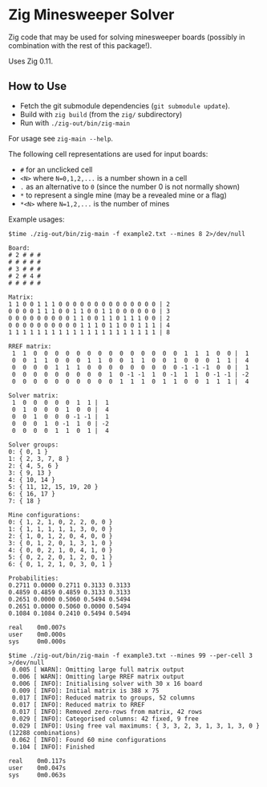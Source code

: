 # Zig Minesweeper Solver

Zig code that may be used for solving minesweeper boards (possibly in combination with the rest of this package!).

Uses Zig 0.11.


## How to Use

- Fetch the git submodule dependencies (`git submodule update`).
- Build with `zig build` (from the `zig/` subdirectory)
- Run with `./zig-out/bin/zig-main`

For usage see `zig-main --help`.

The following cell representations are used for input boards:
- `#` for an unclicked cell
- `<N>` where `N=0,1,2,...` is a number shown in a cell
- `.` as an alternative to `0` (since the number 0 is not normally shown)
- `*` to represent a single mine (may be a revealed mine or a flag)
- `*<N>` where `N=1,2,...` is the number of mines


Example usages:
```
$time ./zig-out/bin/zig-main -f example2.txt --mines 8 2>/dev/null

Board:
# 2 # # #
# # # # #
# 3 # # #
# 2 # 4 #
# # # # #

Matrix:
1 1 0 0 1 1 1 0 0 0 0 0 0 0 0 0 0 0 0 0 0 | 2
0 0 0 0 1 1 1 0 0 1 1 0 0 1 1 0 0 0 0 0 0 | 3
0 0 0 0 0 0 0 0 0 1 1 0 0 1 1 0 1 1 1 0 0 | 2
0 0 0 0 0 0 0 0 0 0 1 1 1 0 1 1 0 0 1 1 1 | 4
1 1 1 1 1 1 1 1 1 1 1 1 1 1 1 1 1 1 1 1 1 | 8

RREF matrix:
 1  1  0  0  0  0  0  0  0  0  0  0  0  0  0  0  1  1  1  0  0 |  1
 0  0  1  1  0  0  0  1  1  0  0  1  1  0  0  1  0  0  0  1  1 |  4
 0  0  0  0  1  1  1  0  0  0  0  0  0  0  0  0 -1 -1 -1  0  0 |  1
 0  0  0  0  0  0  0  0  0  1  0 -1 -1  1  0 -1  1  1  0 -1 -1 | -2
 0  0  0  0  0  0  0  0  0  0  1  1  1  0  1  1  0  0  1  1  1 |  4

Solver matrix:
 1  0  0  0  0  0  1  1 |  1
 0  1  0  0  0  1  0  0 |  4
 0  0  1  0  0  0 -1 -1 |  1
 0  0  0  1  0 -1  1  0 | -2
 0  0  0  0  1  1  0  1 |  4

Solver groups:
0: { 0, 1 }
1: { 2, 3, 7, 8 }
2: { 4, 5, 6 }
3: { 9, 13 }
4: { 10, 14 }
5: { 11, 12, 15, 19, 20 }
6: { 16, 17 }
7: { 18 }

Mine configurations:
0: { 1, 2, 1, 0, 2, 2, 0, 0 }
1: { 1, 1, 1, 1, 1, 3, 0, 0 }
2: { 1, 0, 1, 2, 0, 4, 0, 0 }
3: { 0, 1, 2, 0, 1, 3, 1, 0 }
4: { 0, 0, 2, 1, 0, 4, 1, 0 }
5: { 0, 2, 2, 0, 1, 2, 0, 1 }
6: { 0, 1, 2, 1, 0, 3, 0, 1 }

Probabilities:
0.2711 0.0000 0.2711 0.3133 0.3133
0.4859 0.4859 0.4859 0.3133 0.3133
0.2651 0.0000 0.5060 0.5494 0.5494
0.2651 0.0000 0.5060 0.0000 0.5494
0.1084 0.1084 0.2410 0.5494 0.5494

real    0m0.007s
user    0m0.000s
sys     0m0.000s
```


```
$time ./zig-out/bin/zig-main -f example3.txt --mines 99 --per-cell 3 >/dev/null
 0.005 [ WARN]: Omitting large full matrix output
 0.006 [ WARN]: Omitting large RREF matrix output
 0.006 [ INFO]: Initialising solver with 30 x 16 board
 0.009 [ INFO]: Initial matrix is 388 x 75
 0.017 [ INFO]: Reduced matrix to groups, 52 columns
 0.017 [ INFO]: Reduced matrix to RREF
 0.017 [ INFO]: Removed zero-rows from matrix, 42 rows
 0.029 [ INFO]: Categorised columns: 42 fixed, 9 free
 0.029 [ INFO]: Using free val maximums: { 3, 3, 2, 3, 1, 3, 1, 3, 0 } (12288 combinations)
 0.062 [ INFO]: Found 60 mine configurations
 0.104 [ INFO]: Finished

real    0m0.117s
user    0m0.047s
sys     0m0.063s
```
